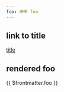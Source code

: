 ```yaml
---
foo: HMR foo
---
```


## link to title

[title](./title.md)

## rendered foo

{{ $frontmatter.foo }}
